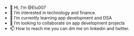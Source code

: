 - 👋 Hi, I’m @Elu007
- 👀 I’m interested in technology and finance.
- 🌱 I’m currently learning app development and DSA
- 💞️ I’m looking to collaborate on app development projects
- 📫 How to reach me you can dm me on linkedin and twitter.

<!---
Elu007/Elu007 is a ✨ special ✨ repository because its `README.md` (this file) appears on your GitHub profile.
You can click the Preview link to take a look at your changes.
--->
